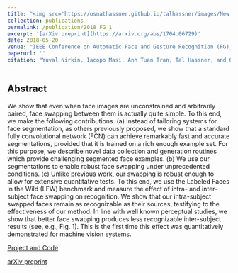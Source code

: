 ```yaml
---
title: "<img src='https://osnathassner.github.io/talhassner/images/New - Icon.jpg' width='80'> On Face Segmentation, Face Swapping, and Face Perception"
collection: publications
permalink: /publication/2018_FG_1
excerpt: '[arXiv preprint](https://arxiv.org/abs/1704.06729)'
date: 2018-05-20
venue: "IEEE Conference on Automatic Face and Gesture Recognition (FG), Xi'an, China"
paperurl: ''
citation: "Yuval Nirkin, Iacopo Masi, Anh Tuan Tran, Tal Hassner, and Gerard Medioni. (2018). &quot;On Face Segmentation, Face Swapping, and Face Perception.&quot; <i>IEEE Conference on Automatic Face and Gesture Recognition (FG), Xi'an, China</i>."
---
```


Abstract
------
We show that even when face images are unconstrained and arbitrarily paired, face swapping between them is actually quite simple. To this end, we make the following contributions. (a) Instead of tailoring systems for face segmentation, as others previously proposed, we show that a standard fully convolutional network (FCN) can achieve remarkably fast and accurate segmentations, provided that it is trained on a rich enough example set. For this purpose, we describe novel data collection and generation routines which provide challenging segmented face examples. (b) We use our segmentations to enable robust face swapping under unprecedented conditions. (c) Unlike previous work, our swapping is robust enough to allow for extensive quantitative tests. To this end, we use the Labeled Faces in the Wild (LFW) benchmark and measure the effect of intra- and inter-subject face swapping on recognition. We show that our intra-subject swapped faces remain as recognizable as their sources, testifying to the effectiveness of our method. In line with well known perceptual studies, we show that better face swapping produces less recognizable inter-subject results (see, e.g., Fig. 1). This is the first time this effect was quantitatively demonstrated for machine vision systems.


[Project and Code](https://osnathassner.github.io/talhassner/projects/faceswap/project.html)

[arXiv preprint](https://arxiv.org/abs/1704.06729)
